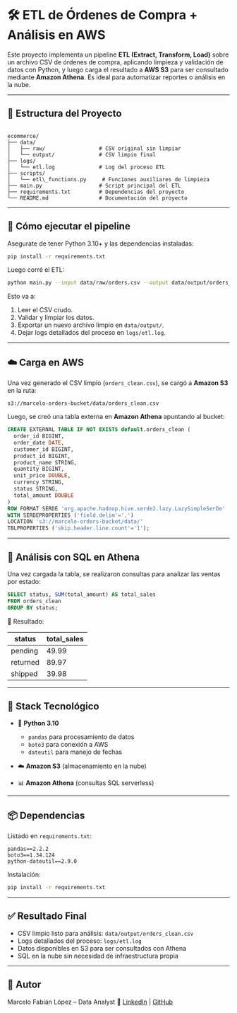 
# 🛠️ ETL de Órdenes de Compra + Análisis en AWS

Este proyecto implementa un pipeline **ETL (Extract, Transform, Load)** sobre un archivo CSV de órdenes de compra, aplicando limpieza y validación de datos con Python, y luego carga el resultado a **AWS S3** para ser consultado mediante **Amazon Athena**. Es ideal para automatizar reportes o análisis en la nube.

---

## 📁 Estructura del Proyecto

```

ecommerce/
├── data/
│   ├── raw/                 # CSV original sin limpiar
│   └── output/              # CSV limpio final
├── logs/
│   └── etl.log              # Log del proceso ETL
├── scripts/
│   └── etl\_functions.py     # Funciones auxiliares de limpieza
├── main.py                  # Script principal del ETL
├── requirements.txt         # Dependencias del proyecto
└── README.md                # Documentación del proyecto

````

---

## 🚀 Cómo ejecutar el pipeline

Asegurate de tener Python 3.10+ y las dependencias instaladas:

```bash
pip install -r requirements.txt
````

Luego corré el ETL:

```bash
python main.py --input data/raw/orders.csv --output data/output/orders_clean.csv
```

Esto va a:

1. Leer el CSV crudo.
2. Validar y limpiar los datos.
3. Exportar un nuevo archivo limpio en `data/output/`.
4. Dejar logs detallados del proceso en `logs/etl.log`.

---

## ☁️ Carga en AWS

Una vez generado el CSV limpio (`orders_clean.csv`), se cargó a **Amazon S3** en la ruta:

```
s3://marcelo-orders-bucket/data/orders_clean.csv
```

Luego, se creó una tabla externa en **Amazon Athena** apuntando al bucket:

```sql
CREATE EXTERNAL TABLE IF NOT EXISTS default.orders_clean (
  order_id BIGINT,
  order_date DATE,
  customer_id BIGINT,
  product_id BIGINT,
  product_name STRING,
  quantity BIGINT,
  unit_price DOUBLE,
  currency STRING,
  status STRING,
  total_amount DOUBLE
)
ROW FORMAT SERDE 'org.apache.hadoop.hive.serde2.lazy.LazySimpleSerDe'
WITH SERDEPROPERTIES ('field.delim'=',')
LOCATION 's3://marcelo-orders-bucket/data/'
TBLPROPERTIES ('skip.header.line.count'='1');
```

---

## 🔎 Análisis con SQL en Athena

Una vez cargada la tabla, se realizaron consultas para analizar las ventas por estado:

```sql
SELECT status, SUM(total_amount) AS total_sales
FROM orders_clean
GROUP BY status;
```

🔹 Resultado:

| status   | total\_sales |
| -------- | ------------ |
| pending  | 49.99        |
| returned | 89.97        |
| shipped  | 39.98        |

---

## 🧰 Stack Tecnológico

* 🐍 **Python 3.10**

  * `pandas` para procesamiento de datos
  * `boto3` para conexión a AWS
  * `dateutil` para manejo de fechas
* ☁️ **Amazon S3** (almacenamiento en la nube)
* 📊 **Amazon Athena** (consultas SQL serverless)

---

## 📦 Dependencias

Listado en `requirements.txt`:

```
pandas==2.2.2
boto3==1.34.124
python-dateutil==2.9.0
```

Instalación:

```bash
pip install -r requirements.txt
```

---

## ✅ Resultado Final

* CSV limpio listo para análisis: `data/output/orders_clean.csv`
* Logs detallados del proceso: `logs/etl.log`
* Datos disponibles en S3 para ser consultados con Athena
* SQL en la nube sin necesidad de infraestructura propia

---

## 🧠 Autor

Marcelo Fabián López – Data Analyst
🔗 [LinkedIn](https://www.linkedin.com/in/marcelolopezcastro) | [GitHub](https://github.com/MLopezCastro)

```
